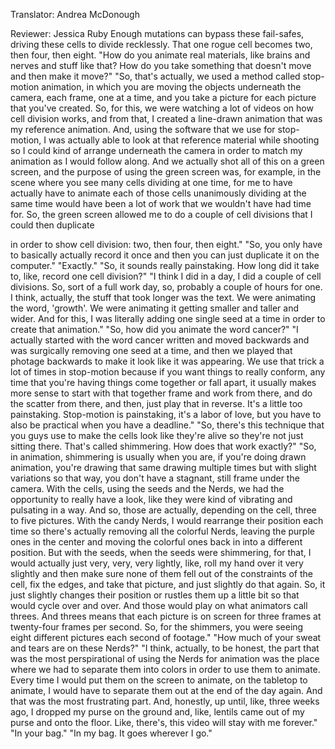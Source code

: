 

Translator: Andrea McDonough

Reviewer: Jessica Ruby
Enough mutations can bypass these fail-safes,
driving these cells to divide recklessly.
That one rogue cell becomes two,
then four,
then eight.
&quot;How do you animate real materials,
like brains and nerves and stuff like that?
How do you take something that doesn&#39;t move
and then make it move?&quot;
&quot;So, that&#39;s actually, we used a method
called stop-motion animation,
in which you are moving the objects
underneath the camera,
each frame, one at a time,
and you take a picture
for each picture that you&#39;ve created.
So, for this, we were watching a lot of videos
on how cell division works,
and from that, I created a line-drawn animation
that was my reference animation.
And, using the software that we use for stop-motion,
I was actually able to look
at that reference material while shooting
so I could kind of arrange underneath the camera
in order to match my animation
as I would follow along.
And we actually shot all of this on a green screen,
and the purpose of using the green screen was,
for example, in the scene where you see
many cells dividing at one time,
for me to have actually have to animate each of those cells
unanimously dividing at the same time
would have been a lot of work
that we wouldn&#39;t have had time for.
So, the green screen allowed me to do
a couple of cell divisions
that I could then duplicate

in order to show cell division:
two, then four, then eight.&quot;
&quot;So, you only have to basically actually record it once
and then you can just duplicate it on the computer.&quot;
&quot;Exactly.&quot;
&quot;So, it sounds really painstaking.
How long did it take to, like, record one cell division?&quot;
&quot;I think I did in a day, I did a couple of cell divisions.
So, sort of a full work day,
so, probably a couple of hours for one.
I think, actually, the stuff that took longer was the text.
We were animating the word, &#39;growth&#39;.
We were animating it getting smaller and taller and wider.
And for this, I was literally adding one single seed at a time
in order to create that animation.&quot;
&quot;So, how did you animate the word cancer?&quot;
&quot;I actually started with the word cancer written
and moved backwards
and was surgically removing one seed at a time,
and then we played that photage backwards
to make it look like it was appearing.
We use that trick a lot of times in stop-motion
because if you want things to really conform,
any time that you&#39;re having things come together
or fall apart,
it usually makes more sense
to start with that together frame
and work from there,
and do the scatter from there,
and then, just play that in reverse.
It&#39;s a little too painstaking.
Stop-motion is painstaking,
it&#39;s a labor of love,
but you have to also be practical
when you have a deadline.&quot;
&quot;So, there&#39;s this technique that you guys use
to make the cells look like they&#39;re alive
so they&#39;re not just sitting there.
That&#39;s called shimmering.
How does that work exactly?&quot;
&quot;So, in animation, shimmering is usually when you are,
if you&#39;re doing drawn animation,
you&#39;re drawing that same drawing multiple times
but with slight variations
so that way, you don&#39;t have a stagnant, still frame
under the camera.
With the cells, using the seeds and the Nerds,
we had the opportunity to really have a look,
like they were kind of vibrating and pulsating in a way.
And so, those are actually, depending on the cell,
three to five pictures.
With the candy Nerds,
I would rearrange their position each time
so there&#39;s actually removing all the colorful Nerds,
leaving the purple ones in the center
and moving the colorful ones back in
into a different position.
But with the seeds,
when the seeds were shimmering,
for that, I would actually
just very, very, very lightly, like,
roll my hand over it very slightly
and then make sure none of them
fell out of the constraints of the cell,
fix the edges,
and take that picture,
and just slightly do that again.
So, it just slightly changes their position
or rustles them up a little bit
so that would cycle over and over.
And those would play on what animators call threes.
And threes means that each picture
is on screen for three frames
at twenty-four frames per second.
So, for the shimmers, you were seeing
eight different pictures each second of footage.&quot;
&quot;How much of your sweat and tears
are on these Nerds?&quot;
&quot;I think, actually, to be honest,
the part that was the most perspirational
of using the Nerds for animation
was the place where we had to separate them into colors
in order to use them to animate.
Every time I would put them on the screen to animate,
on the tabletop to animate,
I would have to separate them out
at the end of the day again.
And that was the most frustrating part.
And, honestly, up until, like, three weeks ago,
I dropped my purse on the ground
and, like, lentils came out of my purse and onto the floor.
Like, there&#39;s, this video will stay with me forever.&quot;
&quot;In your bag.&quot;
&quot;In my bag.
It goes wherever I go.&quot;
